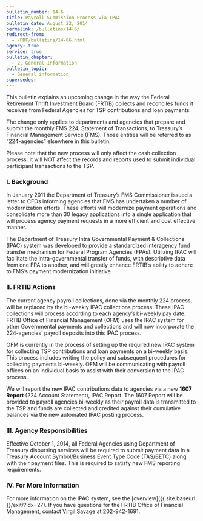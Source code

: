 ```yaml
---
bulletin_number: 14-6
title: Payroll Submission Process via IPAC
bulletin_date: August 22, 2014
permalink: /bulletins/14-6/
redirect-from:
  - /PDF/bulletins/14-06.html
agency: true
service: true
bulletin_chapter:
  - 2, General Information
bulletin_topic:
  - General information
supersedes:
---
```


This bulletin explains an upcoming change in the way the Federal Retirement Thrift Investment Board (FRTIB) collects and reconciles funds it receives from Federal Agencies for TSP contributions and loan payments.

The change only applies to departments and agencies that prepare and submit the monthly FMS 224, Statement of Transactions, to Treasury’s Financial Management Service (FMS). Those entities will be referred to as “224-agencies” elsewhere in this bulletin.

Please note that the new process will only affect the cash collection process. It will NOT affect the records and reports used to submit individual participant transactions to the TSP.

### I. Background

In January 2011 the Department of Treasury’s FMS Commissioner issued a letter to CFOs informing agencies that FMS has undertaken a number of modernization efforts. These efforts will modernize payment operations and consolidate more than 30 legacy applications into a single application that will process agency payment requests in a more efficient and cost effective manner.

The Department of Treasury Intra Governmental Payment &amp; Collections (IPAC) system was developed to provide a standardized interagency fund transfer mechanism for Federal Program Agencies (FPAs). Utilizing IPAC will facilitate the intra-governmental transfer of funds, with descriptive data from one FPA to another, and will greatly enhance FRTIB’s ability to adhere to FMS’s payment modernization initiative.

### II. FRTIB Actions

The current agency payroll collections, done via the monthly 224 process, will be replaced by the bi-weekly IPAC collections process. These IPAC collections will process according to each agency’s bi-weekly pay date. FRTIB Office of Financial Management (OFM) uses the IPAC system for other Governmental payments and collections and will now incorporate the 224-agencies’ payroll deposits into this IPAC process.

OFM is currently in the process of setting up the required new IPAC system for collecting TSP contributions and loan payments on a bi-weekly basis. This process includes writing the policy and subsequent procedures for collecting payments bi-weekly. OFM will be communicating with payroll offices on an individual basis to assist with their conversion to the IPAC process.

We will report the new IPAC contributions data to agencies via a new <strong>1607 Report</strong> (224 Account Statement), IPAC Report. The 1607 Report will be provided to payroll agencies bi-weekly as their payroll data is transmitted to the TSP and funds are collected and credited against their cumulative balances via the new automated IPAC posting process.

### III. Agency Responsibilities

Effective October 1, 2014, all Federal Agencies using Department of Treasury disbursing services will be required to submit payment data in a Treasury Account Symbol/Business Event Type Code (TAS/BETC) along with their payment files. This is required to satisfy new FMS reporting requirements.

### IV. <strong>For More Information</strong>

For more information on the IPAC system, see the [overview]({{ site.baseurl }}/exit/?idx=27). If you have questions for the FRTIB Office of Financial Management, contact <a href="mailto:virgil.savage@tsp.gov">Virgil Savage</a> at 202-942-1691.


<!-- CONTENT END -->
